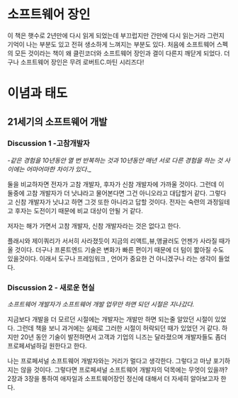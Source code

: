 # 소프트웨어 장인

이 책은 햇수로 2년만에 다시 읽게 되었는데 부끄럽지만 간만에 다시 읽는거라 그런지 기억이 나는 부분도 있고 전혀 생소하게 느껴지는 부분도 있다.
처음에 소프트웨어 스펙의 모든 것이라는 책이 왜 클린코더와 소프트웨어 장인과 결이 다른지 깨닫게 되었다.
더구나 소프트웨어 장인은 무려 로버트C.마틴 시리즈다!


# 이념과 태도 


## 21세기의 소프트웨어 개발


### Discussion 1 -고참개발자

*-같은 경험을 10년동안 열 번 반복하는 것과 10년동안 매년 서로 다른 경험을 하는 것 사이에는 어마어마한 차이가 있다._*

둘을 비교하자면 전자가 고참 개발자, 후자가 신참 개발자에 가까울 것이다.
그런데 이 둘중에 고참 개발자가 더 낫냐라고 물어본다면 그건 아니오라고 대답할거 같다.
그렇다고 신참 개발자가 낫냐고 하면 그것 또한 아니라고 답할 것이다.
전자는 숙련의 과정일테고 후자는 도전이기 때문에 비교 대상이 안될 거 같다.

저자는 해가 가면서 고참 개발자, 신참 개발자라는 것은 없다고 한다.

플래시와 제이쿼리가 서서히 사라졌듯이 지금의 리액트,뷰,앵귤러도 언젠가 사라질 때가 올 것이다.
더구나 프론트엔드 기술은 변화가 빠른 편이기 때문에 더 텀이 짧아질 수도 있을것이다.
이래서 도구나 프레임워크 , 언어가 중요한 건 아니겠구나 라는 생각이 들었다.


### Discussion 2 - 새로운 현실

*_소프트웨어 개발자가 소프트웨어 개발 업무만 하면 되던 시절은 지나갔다._*

지금보다 개발을 더 모르던 시절에는  개발자는 개발만 하면 되는줄 알았던 시절이 있었다.
그런데 책을 보니 과거에는 실제로 그러한 시절이 허락되던 때가 있었던 거 같다. 
하지만 20년 동안 기술이 발전하면서 고객과 기업의 니즈는 달라졌으며 개발자들도 좀더 프로페셔널하길 원한다고 한다.

나는 프로페셔널 소프트웨어 개발자와는 거리가 멀다고 생각한다.
그렇다고 마냥 포기하지는 않을 것이다. 그렇다면 프로페셔널 소프트웨어 개발자의 덕목에는 무엇이 있을까?
2장과 3장을 통하여 애자일과 소프트웨어장인 정신에 대해서 더 자세히 알아보고자 한다.
